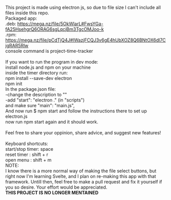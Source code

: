 This project is made using electron js, so due to file size I can't include all files inside this repo.<br>
Packaged app:<br>
.deb: https://mega.nz/file/5OkWlarL#FwsYGa-fA25HsehgrQ6ORAG6sgLqcjBm3TgcOMJoo-k <br>
.rpm: https://mega.nz/file/pCdTjQ4J#lWazjFCQJ3v6gE4hUbXOZ8Q6BNtOX6dl7CjgRAR5Rlw <br>
console command is project-time-tracker<br>
<br>
If you want to run the program in dev mode:<br>
install node.js and npm on your machine<br>
inside the timer directory run:<br>
npm install --save-dev electron<br>
npm init<br>
In the package.json file:<br>
-change the description to ""<br>
-add "start": "electron ." (in "scripts")<br>
and make sure "main": "main.js",<br>
And now run $ npm start and follow the instructions there to set up electron.js<br>
now run npm start again and it should work.<br>
<br>
Feel free to share your oppinion, share advice, and suggest new features!<br>
<br>
Keyboard shortcuts:<br>
start/stop timer: space<br>
reset timer     : shift + r<br>
open menu       : shift + m<br>
NOTE:<br>
I know there is a more normal way of making the file select buttons, but right now I'm learning Svelte, and I plan on re-making this app with that framework. Untill then, feel free to make a pull request and fix it yourself if you so desire. Your effort would be appreciated.<br>
**THIS PROJECT IS NO LONGER MENTAINED**
